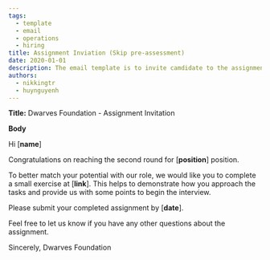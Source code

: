 ```yaml
---
tags:
  - template
  - email
  - operations
  - hiring
title: Assignment Inviation (Skip pre-assessment)
date: 2020-01-01
description: The email template is to invite camdidate to the assignment round in case the pre-assessment is skipped.
authors:
  - nikkingtr
  - huynguyenh
---
```


**Title:** Dwarves Foundation - Assignment Invitation

**Body**

Hi [**name**]

Congratulations on reaching the second round for [**position**] position.

To better match your potential with our role, we would like you to complete a small exercise at [**link**]. This helps to demonstrate how you approach the tasks and provide us with some points to begin the interview.

Please submit your completed assignment by [**date**].

Feel free to let us know if you have any other questions about the assignment.

Sincerely,
Dwarves Foundation
